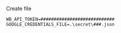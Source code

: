 Create file

```.env
WB_API_TOKEN=############################
GOOGLE_CREDENTIALS_FILE=.\secret\###.json
```